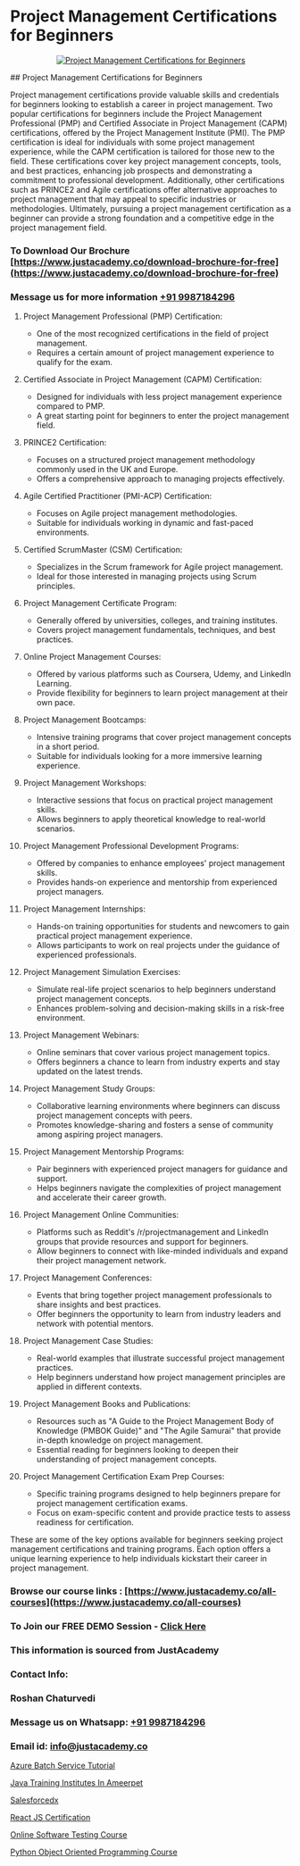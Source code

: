 # Project Management Certifications for Beginners

<p align="center">
  <a href="https://justacademy.co/course-detail/pmp-certification-training">
    <img src="https://justacademy.co/storage2/course_image/1709713463_course_image.webp" alt="Project Management Certifications for Beginners">
  </a>
</p>
## Project Management Certifications for Beginners

Project management certifications provide valuable skills and credentials for beginners looking to establish a career in project management. Two popular certifications for beginners include the Project Management Professional (PMP) and Certified Associate in Project Management (CAPM) certifications, offered by the Project Management Institute (PMI). The PMP certification is ideal for individuals with some project management experience, while the CAPM certification is tailored for those new to the field. These certifications cover key project management concepts, tools, and best practices, enhancing job prospects and demonstrating a commitment to professional development. Additionally, other certifications such as PRINCE2 and Agile certifications offer alternative approaches to project management that may appeal to specific industries or methodologies. Ultimately, pursuing a project management certification as a beginner can provide a strong foundation and a competitive edge in the project management field.
### To Download Our Brochure [https://www.justacademy.co/download-brochure-for-free](https://www.justacademy.co/download-brochure-for-free)
### Message us for more information [+91 9987184296](https://api.whatsapp.com/send?phone=919987184296)
1) Project Management Professional (PMP) Certification:
   - One of the most recognized certifications in the field of project management.
   - Requires a certain amount of project management experience to qualify for the exam.
   
2) Certified Associate in Project Management (CAPM) Certification:
   - Designed for individuals with less project management experience compared to PMP.
   - A great starting point for beginners to enter the project management field.

3) PRINCE2 Certification:
   - Focuses on a structured project management methodology commonly used in the UK and Europe.
   - Offers a comprehensive approach to managing projects effectively.

4) Agile Certified Practitioner (PMI-ACP) Certification:
   - Focuses on Agile project management methodologies.
   - Suitable for individuals working in dynamic and fast-paced environments.

5) Certified ScrumMaster (CSM) Certification:
   - Specializes in the Scrum framework for Agile project management.
   - Ideal for those interested in managing projects using Scrum principles.

6) Project Management Certificate Program:
   - Generally offered by universities, colleges, and training institutes.
   - Covers project management fundamentals, techniques, and best practices.

7) Online Project Management Courses:
   - Offered by various platforms such as Coursera, Udemy, and LinkedIn Learning.
   - Provide flexibility for beginners to learn project management at their own pace.

8) Project Management Bootcamps:
   - Intensive training programs that cover project management concepts in a short period.
   - Suitable for individuals looking for a more immersive learning experience.

9) Project Management Workshops:
   - Interactive sessions that focus on practical project management skills.
   - Allows beginners to apply theoretical knowledge to real-world scenarios.

10) Project Management Professional Development Programs:
    - Offered by companies to enhance employees' project management skills.
    - Provides hands-on experience and mentorship from experienced project managers.

11) Project Management Internships:
    - Hands-on training opportunities for students and newcomers to gain practical project management experience.
    - Allows participants to work on real projects under the guidance of experienced professionals.

12) Project Management Simulation Exercises:
    - Simulate real-life project scenarios to help beginners understand project management concepts.
    - Enhances problem-solving and decision-making skills in a risk-free environment.

13) Project Management Webinars:
    - Online seminars that cover various project management topics.
    - Offers beginners a chance to learn from industry experts and stay updated on the latest trends.

14) Project Management Study Groups:
    - Collaborative learning environments where beginners can discuss project management concepts with peers.
    - Promotes knowledge-sharing and fosters a sense of community among aspiring project managers.

15) Project Management Mentorship Programs:
    - Pair beginners with experienced project managers for guidance and support.
    - Helps beginners navigate the complexities of project management and accelerate their career growth.

16) Project Management Online Communities:
    - Platforms such as Reddit's /r/projectmanagement and LinkedIn groups that provide resources and support for beginners.
    - Allow beginners to connect with like-minded individuals and expand their project management network.

17) Project Management Conferences:
    - Events that bring together project management professionals to share insights and best practices.
    - Offer beginners the opportunity to learn from industry leaders and network with potential mentors.

18) Project Management Case Studies:
    - Real-world examples that illustrate successful project management practices.
    - Help beginners understand how project management principles are applied in different contexts.

19) Project Management Books and Publications:
    - Resources such as "A Guide to the Project Management Body of Knowledge (PMBOK Guide)" and "The Agile Samurai" that provide in-depth knowledge on project management.
    - Essential reading for beginners looking to deepen their understanding of project management concepts.

20) Project Management Certification Exam Prep Courses:
    - Specific training programs designed to help beginners prepare for project management certification exams.
    - Focus on exam-specific content and provide practice tests to assess readiness for certification. 

These are some of the key options available for beginners seeking project management certifications and training programs. Each option offers a unique learning experience to help individuals kickstart their career in project management.

### Browse our course links : [https://www.justacademy.co/all-courses](https://www.justacademy.co/all-courses) 
### To Join our FREE DEMO Session - [Click Here](https://www.justacademy.co/register-for-course-demo)


### This information is sourced from JustAcademy
### Contact Info:
### Roshan Chaturvedi
### Message us on Whatsapp: [+91 9987184296](https://api.whatsapp.com/send?phone=919987184296)
### Email id: [info@justacademy.co](mailto:info@justacademy.co)
                
[Azure Batch Service Tutorial](https://www.linkedin.com/pulse/azure-batch-service-tutorial-justacademy-cupertino-pu7ye?trackingId=knnhhj0kvX1%2BH3sWlL%2FFqA%3D%3D&lipi=urn%3Ali%3Apage%3Aorganization_admin_admin_feed_index%3B0f5088f0-e451-4206-ba9c-f99837906015)

[Java Training Institutes In Ameerpet](https://www.linkedin.com/pulse/java-training-institutes-ameerpet-justacademy-chicago-xmjne?trackingId=jS64OEIP5JICQZFA5E922w%3D%3D&lipi=urn%3Ali%3Apage%3Ad_flagship3_company_admin%3BxzhODhyIS1OF3GFeJJCsZw%3D%3D)

[Salesforcedx](https://medium.com/@mistersumit961/salesforcedx-b27a8390ac16)

[React JS Certification](https://medium.com/@akanshapatil/react-js-certification-e535559d7ddc)

[Online Software Testing Course](https://justacademyin.github.io/justacademy/online-software-testing-course)

[Python Object Oriented Programming Course](https://justacademyin.github.io/justacademy/python-object-oriented-programming-course)

